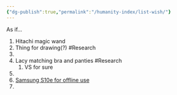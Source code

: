 ```yaml
---
{"dg-publish":true,"permalink":"/humanity-index/list-wish/"}
---
```


As if... 

1. Hitachi magic wand
2. Thing for drawing(?) #Research 
3. 
4. Lacy matching bra and panties #Research 
	1. VS for sure
5. 
6. [Samsung S10e for offline use](https://www.amazon.com/Samsung-Galaxy-S10e-SM-G970U-Version/dp/B08F9C8VL9) 
7. 